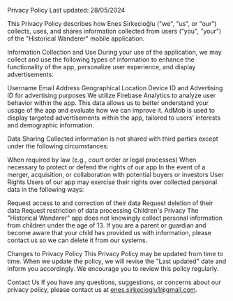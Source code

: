 Privacy Policy
Last updated: 28/05/2024

This Privacy Policy describes how Enes Sirkecioğlu ("we", "us", or "our") collects, uses, and shares information collected from users ("you", "your") of the "Historical Wanderer" mobile application.

Information Collection and Use
During your use of the application, we may collect and use the following types of information to enhance the functionality of the app, personalize user experience, and display advertisements:

Username
Email Address
Geographical Location
Device ID and Advertising ID for advertising purposes
We utilize Firebase Analytics to analyze user behavior within the app. This data allows us to better understand your usage of the app and evaluate how we can improve it. AdMob is used to display targeted advertisements within the app, tailored to users' interests and demographic information.

Data Sharing
Collected information is not shared with third parties except under the following circumstances:

When required by law (e.g., court order or legal processes)
When necessary to protect or defend the rights of our app
In the event of a merger, acquisition, or collaboration with potential buyers or investors
User Rights
Users of our app may exercise their rights over collected personal data in the following ways:

Request access to and correction of their data
Request deletion of their data
Request restriction of data processing
Children's Privacy
The "Historical Wanderer" app does not knowingly collect personal information from children under the age of 13. If you are a parent or guardian and become aware that your child has provided us with information, please contact us so we can delete it from our systems.

Changes to Privacy Policy
This Privacy Policy may be updated from time to time. When we update the policy, we will revise the "Last updated" date and inform you accordingly. We encourage you to review this policy regularly.

Contact Us
If you have any questions, suggestions, or concerns about our privacy policy, please contact us at enes.sirkecioglu1@gmail.com.

